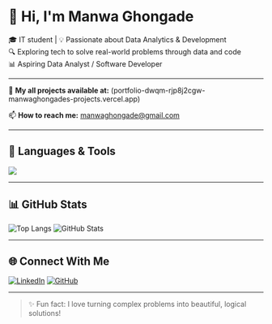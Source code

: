 # 👋 Hi, I'm Manwa Ghongade

🎓 IT student | 💡 Passionate about Data Analytics & Development  
🔍 Exploring tech to solve real-world problems through data and code  
📊 Aspiring Data Analyst / Software Developer

---


📁 **My all projects available at:** (portfolio-dwqm-rjp8j2cgw-manwaghongades-projects.vercel.app)

📫 **How to reach me:** manwaghongade@gmail.com

---

## 🔧 Languages & Tools

<p align="left">
  <img src="https://skillicons.dev/icons?i=c,cpp,java,html,css,mysql,mongodb,powerbi,tableau,vscode,eclipse,netbeans" />
</p>

---

## 📊 GitHub Stats

![Top Langs](https://github-readme-stats.vercel.app/api/top-langs/?username=Manwaghongade&layout=compact&theme=radical)
![GitHub Stats](https://github-readme-stats.vercel.app/api?username=Manwaghongade&show_icons=true&theme=radical)


---

## 🌐 Connect With Me

[![LinkedIn](https://img.shields.io/badge/LinkedIn-0077B5?style=for-the-badge&logo=linkedin&logoColor=white)](http://www.linkedin.com/in/manwa-ghongade-38886127a)
[![GitHub](https://img.shields.io/badge/GitHub-100000?style=for-the-badge&logo=github&logoColor=white)](https://github.com/Manwaghongade)




---

> ✨ Fun fact: I love turning complex problems into beautiful, logical solutions!
